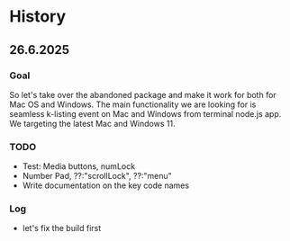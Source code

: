 # History

## 26.6.2025

### Goal

So let's take over the abandoned package and make it work for both for Mac OS and Windows. The main functionality we are looking for is seamless k-listing event on Mac and Windows from terminal node.js app. We targeting the latest Mac and Windows 11.

### TODO

- Test: Media buttons, numLock
- Number Pad, ??:"scrollLock", ??:"menu"
- Write documentation on the key code names

### Log

- let's fix the build first
